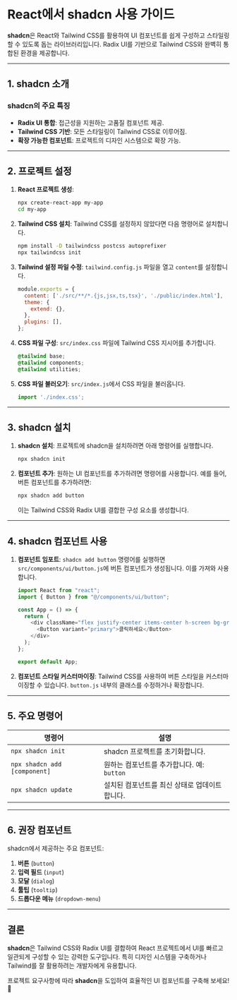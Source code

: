 
# React에서 shadcn 사용 가이드

**shadcn**은 React와 Tailwind CSS를 활용하여 UI 컴포넌트를 쉽게 구성하고 스타일링할 수 있도록 돕는 라이브러리입니다. Radix UI를 기반으로 Tailwind CSS와 완벽히 통합된 환경을 제공합니다.

---

## 1. shadcn 소개

### shadcn의 주요 특징
- **Radix UI 통합**: 접근성을 지원하는 고품질 컴포넌트 제공.
- **Tailwind CSS 기반**: 모든 스타일링이 Tailwind CSS로 이루어짐.
- **확장 가능한 컴포넌트**: 프로젝트의 디자인 시스템으로 확장 가능.

---

## 2. 프로젝트 설정

1. **React 프로젝트 생성**:
   ```bash
   npx create-react-app my-app
   cd my-app
   ```

2. **Tailwind CSS 설치**:
   Tailwind CSS를 설정하지 않았다면 다음 명령어로 설치합니다.
   ```bash
   npm install -D tailwindcss postcss autoprefixer
   npx tailwindcss init
   ```

3. **Tailwind 설정 파일 수정**:
   `tailwind.config.js` 파일을 열고 `content`를 설정합니다.
   ```javascript
   module.exports = {
     content: ['./src/**/*.{js,jsx,ts,tsx}', './public/index.html'],
     theme: {
       extend: {},
     },
     plugins: [],
   };
   ```

4. **CSS 파일 구성**:
   `src/index.css` 파일에 Tailwind CSS 지시어를 추가합니다.
   ```css
   @tailwind base;
   @tailwind components;
   @tailwind utilities;
   ```

5. **CSS 파일 불러오기**:
   `src/index.js`에서 CSS 파일을 불러옵니다.
   ```javascript
   import './index.css';
   ```

---

## 3. shadcn 설치

1. **shadcn 설치**:
   프로젝트에 shadcn을 설치하려면 아래 명령어를 실행합니다.
   ```bash
   npx shadcn init
   ```

2. **컴포넌트 추가**:
   원하는 UI 컴포넌트를 추가하려면 명령어를 사용합니다. 예를 들어, 버튼 컴포넌트를 추가하려면:
   ```bash
   npx shadcn add button
   ```

   이는 Tailwind CSS와 Radix UI를 결합한 구성 요소를 생성합니다.

---

## 4. shadcn 컴포넌트 사용

1. **컴포넌트 임포트**:
   `shadcn add button` 명령어를 실행하면 `src/components/ui/button.js`에 버튼 컴포넌트가 생성됩니다. 이를 가져와 사용합니다.
   ```javascript
   import React from "react";
   import { Button } from "@/components/ui/button";

   const App = () => {
     return (
       <div className="flex justify-center items-center h-screen bg-gray-100">
         <Button variant="primary">클릭하세요</Button>
       </div>
     );
   };

   export default App;
   ```

2. **컴포넌트 스타일 커스터마이징**:
   Tailwind CSS를 사용하여 버튼 스타일을 커스터마이징할 수 있습니다. `button.js` 내부의 클래스를 수정하거나 확장합니다.

---

## 5. 주요 명령어

| 명령어                      | 설명                                              |
|-----------------------------|---------------------------------------------------|
| `npx shadcn init`           | shadcn 프로젝트를 초기화합니다.                   |
| `npx shadcn add [component]`| 원하는 컴포넌트를 추가합니다. 예: `button`         |
| `npx shadcn update`         | 설치된 컴포넌트를 최신 상태로 업데이트합니다.      |

---

## 6. 권장 컴포넌트

shadcn에서 제공하는 주요 컴포넌트:
1. **버튼** (`button`)
2. **입력 필드** (`input`)
3. **모달** (`dialog`)
4. **툴팁** (`tooltip`)
5. **드롭다운 메뉴** (`dropdown-menu`)

---

## 결론

**shadcn**은 Tailwind CSS와 Radix UI를 결합하여 React 프로젝트에서 UI를 빠르고 일관되게 구성할 수 있는 강력한 도구입니다. 특히 디자인 시스템을 구축하거나 Tailwind를 잘 활용하려는 개발자에게 유용합니다.

프로젝트 요구사항에 따라 **shadcn**을 도입하여 효율적인 UI 컴포넌트를 구축해 보세요! 🚀
